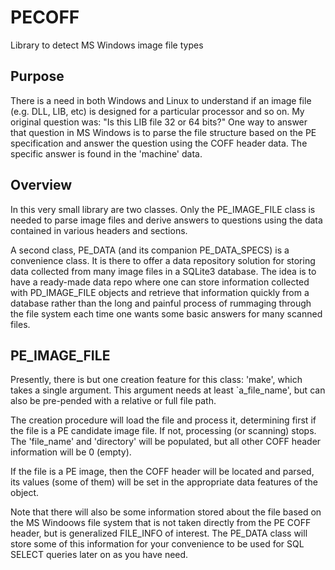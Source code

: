 # PECOFF
Library to detect MS Windows image file types

## Purpose
There is a need in both Windows and Linux to understand if an image file (e.g. DLL, LIB, etc) is designed for a particular processor and so on. My original question was: "Is this LIB file 32 or 64 bits?" One way to answer that question in MS Windows is to parse the file structure based on the PE specification and answer the question using the COFF header data. The specific answer is found in the 'machine' data.

## Overview
In this very small library are two classes. Only the PE_IMAGE_FILE class is needed to parse image files and derive answers to questions using the data contained in various headers and sections.

A second class, PE_DATA (and its companion PE_DATA_SPECS) is a convenience class. It is there to offer a data repository solution for storing data collected from many image files in a SQLite3 database. The idea is to have a ready-made data repo where one can store information collected with PD_IMAGE_FILE objects and retrieve that information quickly from a database rather than the long and painful process of rummaging through the file system each time one wants some basic answers for many scanned files.

## PE_IMAGE_FILE
Presently, there is but one creation feature for this class: 'make', which takes a single argument. This argument needs at least `a_file_name', but can also be pre-pended with a relative or full file path.

The creation procedure will load the file and process it, determining first if the file is a PE candidate image file. If not, processing (or scanning) stops. The 'file_name' and 'directory' will be populated, but all other COFF header information will be 0 (empty).

If the file is a PE image, then the COFF header will be located and parsed, its values (some of them) will be set in the appropriate data features of the object.

Note that there will also be some information stored about the file based on the MS Windoows file system that is not taken directly from the PE COFF header, but is generalized FILE_INFO of interest. The PE_DATA class will store some of this information for your convenience to be used for SQL SELECT queries later on as you have need.
